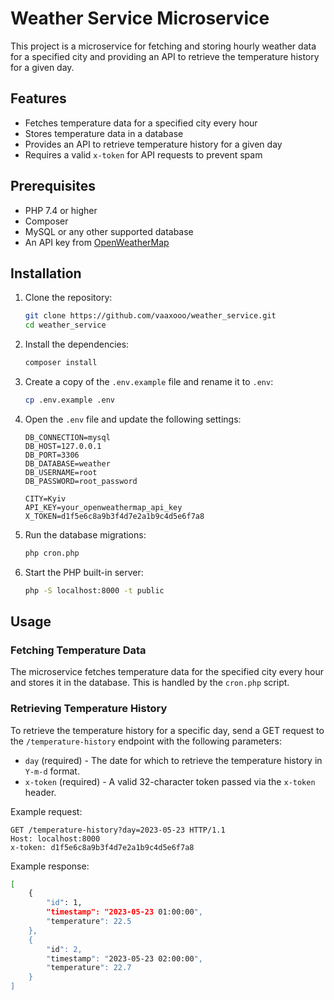 # Weather Service Microservice

This project is a microservice for fetching and storing hourly weather data for a specified city and providing an API to retrieve the temperature history for a given day.

## Features

- Fetches temperature data for a specified city every hour
- Stores temperature data in a database
- Provides an API to retrieve temperature history for a given day
- Requires a valid `x-token` for API requests to prevent spam

## Prerequisites

- PHP 7.4 or higher
- Composer
- MySQL or any other supported database
- An API key from [OpenWeatherMap](https://openweathermap.org/api)

## Installation

1. Clone the repository:

    ```bash
    git clone https://github.com/vaaxooo/weather_service.git
    cd weather_service
    ```

2. Install the dependencies:

    ```bash
    composer install
    ```

3. Create a copy of the `.env.example` file and rename it to `.env`:

    ```bash
    cp .env.example .env
    ```

4. Open the `.env` file and update the following settings:

    ```env
    DB_CONNECTION=mysql
    DB_HOST=127.0.0.1
    DB_PORT=3306
    DB_DATABASE=weather
    DB_USERNAME=root
    DB_PASSWORD=root_password

    CITY=Kyiv
    API_KEY=your_openweathermap_api_key
    X_TOKEN=d1f5e6c8a9b3f4d7e2a1b9c4d5e6f7a8
    ```

5. Run the database migrations:

    ```bash
    php cron.php
    ```

6. Start the PHP built-in server:

    ```bash
    php -S localhost:8000 -t public
    ```

## Usage

### Fetching Temperature Data

The microservice fetches temperature data for the specified city every hour and stores it in the database. This is handled by the `cron.php` script.

### Retrieving Temperature History

To retrieve the temperature history for a specific day, send a GET request to the `/temperature-history` endpoint with the following parameters:

- `day` (required) - The date for which to retrieve the temperature history in `Y-m-d` format.
- `x-token` (required) - A valid 32-character token passed via the `x-token` header.

Example request:

```http
GET /temperature-history?day=2023-05-23 HTTP/1.1
Host: localhost:8000
x-token: d1f5e6c8a9b3f4d7e2a1b9c4d5e6f7a8
```

Example response:

```bash
[
    {
        "id": 1,
        "timestamp": "2023-05-23 01:00:00",
        "temperature": 22.5
    },
    {
        "id": 2,
        "timestamp": "2023-05-23 02:00:00",
        "temperature": 22.7
    }
]
```
